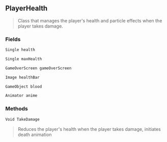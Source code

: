 ## PlayerHealth
> Class that manages the player's health and particle effects when the player takes damage.
### Fields
```cs
Single health
```
```cs
Single maxHealth
```
```cs
GameOverScreen gameOverScreen
```
```cs
Image healthBar
```
```cs
GameObject blood
```
```cs
Animator anime
```

### Methods
```cs
Void TakeDamage
```
> Reduces the player's health when the player takes damage, initiates death animation

